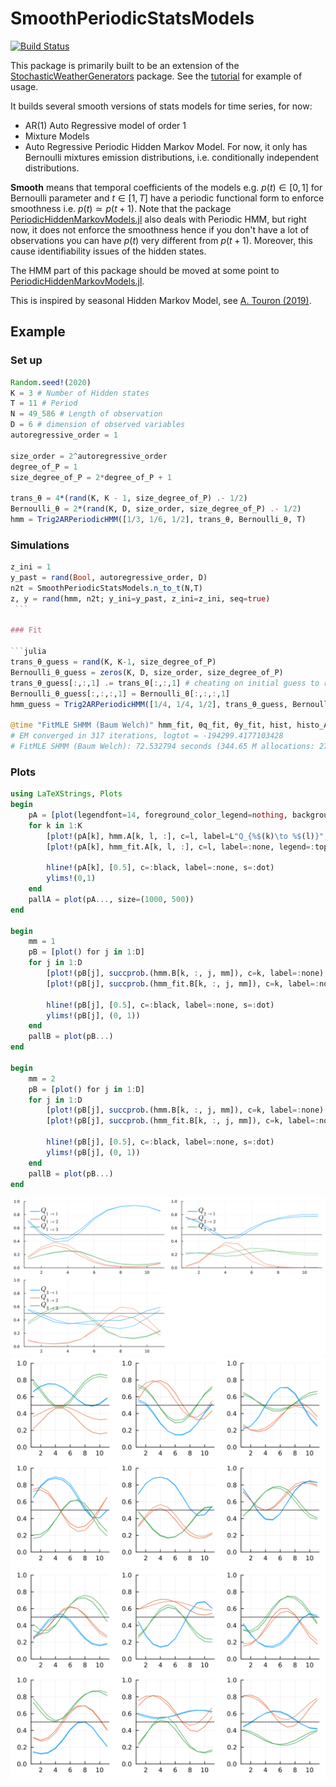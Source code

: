 # SmoothPeriodicStatsModels

[![Build Status](https://github.com/dmetivie/SmoothPeriodicStatsModels.jl/actions/workflows/CI.yml/badge.svg?branch=master)](https://github.com/dmetivie/SmoothPeriodicStatsModels.jl/actions/workflows/CI.yml?query=branch%3Amaster)

This package is primarily built to be an extension of the [StochasticWeatherGenerators](https://github.com/dmetivie/StochasticWeatherGenerators.jl) package. See the [tutorial](https://dmetivie.github.io/StochasticWeatherGenerators.jl/dev/examples/tuto_paper/) for example of usage.

It builds several smooth versions of stats models for time series, for now:

- AR(1) Auto Regressive model of order 1
- Mixture Models
- Auto Regressive Periodic Hidden Markov Model. For now, it only has Bernoulli mixtures emission distributions, i.e. conditionally independent distributions.

**Smooth** means that temporal coefficients of the models e.g. $p(t)\in [0,1]$ for Bernoulli parameter and $t\in [1,T]$ have a periodic functional form to enforce smoothness i.e. $p(t)\simeq p(t+1)$.
Note that the package [PeriodicHiddenMarkovModels.jl](https://github.com/dmetivie/PeriodicHiddenMarkovModels.jl) also deals with Periodic HMM, but right now, it does not enforce the smoothness hence if you don't have a lot of observations you can have $p(t)$ very different from $p(t+1)$. Moreover, this cause identifiability issues of the hidden states.

The HMM part of this package should be moved at some point to [PeriodicHiddenMarkovModels.jl](https://github.com/dmetivie/PeriodicHiddenMarkovModels.jl).

This is inspired by seasonal Hidden Markov Model, see [A. Touron (2019)](https://link.springer.com/article/10.1007/s11222-019-09854-4).

## Example

### Set up

```julia
Random.seed!(2020)
K = 3 # Number of Hidden states
T = 11 # Period
N = 49_586 # Length of observation
D = 6 # dimension of observed variables
autoregressive_order = 1

size_order = 2^autoregressive_order
degree_of_P = 1
size_degree_of_P = 2*degree_of_P + 1 

trans_θ = 4*(rand(K, K - 1, size_degree_of_P) .- 1/2)
Bernoulli_θ = 2*(rand(K, D, size_order, size_degree_of_P) .- 1/2)
hmm = Trig2ARPeriodicHMM([1/3, 1/6, 1/2], trans_θ, Bernoulli_θ, T)
```

### Simulations

```julia
z_ini = 1
y_past = rand(Bool, autoregressive_order, D)
n2t = SmoothPeriodicStatsModels.n_to_t(N,T)
z, y = rand(hmm, n2t; y_ini=y_past, z_ini=z_ini, seq=true)
 ```

### Fit

```julia
trans_θ_guess = rand(K, K-1, size_degree_of_P)
Bernoulli_θ_guess = zeros(K, D, size_order, size_degree_of_P)
trans_θ_guess[:,:,1] .= trans_θ[:,:,1] # cheating on initial guess to recover very good mle maxima
Bernoulli_θ_guess[:,:,:,1] = Bernoulli_θ[:,:,:,1]
hmm_guess = Trig2ARPeriodicHMM([1/4, 1/4, 1/2], trans_θ_guess, Bernoulli_θ_guess, T)

@time "FitMLE SHMM (Baum Welch)" hmm_fit, θq_fit, θy_fit, hist, histo_A, histo_B = fit_mle(hmm_guess, trans_θ_guess, Bernoulli_θ_guess, y, y_past, maxiter=10000, robust=true; display=:iter, silence=true, tol=1e-3, θ_iters=true, n2t=n2t);
# EM converged in 317 iterations, logtot = -194299.4177103428
# FitMLE SHMM (Baum Welch): 72.532794 seconds (344.65 M allocations: 27.641 GiB, 3.59% gc time)
```

### Plots

```julia
using LaTeXStrings, Plots
begin
    pA = [plot(legendfont=14, foreground_color_legend=nothing, background_color_legend=nothing) for k in 1:K]
    for k in 1:K
        [plot!(pA[k], hmm.A[k, l, :], c=l, label=L"Q_{%$(k)\to %$(l)}", legend=:topleft) for l in 1:K]
        [plot!(pA[k], hmm_fit.A[k, l, :], c=l, label=:none, legend=:topleft, s = :dot) for l in 1:K]

        hline!(pA[k], [0.5], c=:black, label=:none, s=:dot)
        ylims!(0,1)
    end
    pallA = plot(pA..., size=(1000, 500))
end

begin
    mm = 1
    pB = [plot() for j in 1:D]
    for j in 1:D
        [plot!(pB[j], succprob.(hmm.B[k, :, j, mm]), c=k, label=:none) for k in 1:K]
        [plot!(pB[j], succprob.(hmm_fit.B[k, :, j, mm]), c=k, label=:none, s = :dot) for k in 1:K]

        hline!(pB[j], [0.5], c=:black, label=:none, s=:dot)
        ylims!(pB[j], (0, 1))
    end
    pallB = plot(pB...)
end

begin
    mm = 2
    pB = [plot() for j in 1:D]
    for j in 1:D
        [plot!(pB[j], succprob.(hmm.B[k, :, j, mm]), c=k, label=:none) for k in 1:K]
        [plot!(pB[j], succprob.(hmm_fit.B[k, :, j, mm]), c=k, label=:none, s = :dot) for k in 1:K]

        hline!(pB[j], [0.5], c=:black, label=:none, s=:dot)
        ylims!(pB[j], (0, 1))
    end
    pallB = plot(pB...)
end
```

![Transition matrix](img/Q_test.svg)
![Emmission distribution](img/nu_test_1.svg)
![Emmission distribution](img/nu_test_2.svg)
